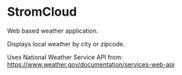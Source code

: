 # StromCloud
Web based weather application. 

Displays local weather by city or zipcode.

Uses National Weather Service API from: https://www.weather.gov/documentation/services-web-api

